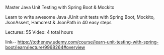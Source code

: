 Master Java Unit Testing with Spring Boot & Mockito

Learn to write awesome Java JUnit unit tests with Spring Boot, Mockito, JsonAssert, Hamcrest & JsonPath in 40 easy steps


Lectures: 55
Video: 4 total hours


link-- https://tothenew.udemy.com/course/learn-unit-testing-with-spring-boot/learn/lecture/9968264#overview
